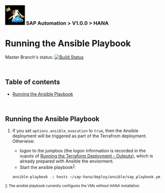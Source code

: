 ### <img src="../../documentation/assets/UnicornSAPBlack256x256.png" width="64px"> SAP Automation > V1.0.0 > HANA <!-- omit in toc -->
# Running the Ansible Playbook <!-- omit in toc -->

Master Branch's status: [![Build Status](https://dev.azure.com/azuresaphana/Azure-SAP-HANA/_apis/build/status/Azure.sap-hana.v2?branchName=master)](https://dev.azure.com/azuresaphana/Azure-SAP-HANA/_build/latest?definitionId=6&branchName=master)

<br>

## Table of contents <!-- omit in toc -->
- [Running the Ansible Playbook](#running-the-ansible-playbook)

<br>

## Running the Ansible Playbook

1. If you set `options.ansible_execution` to `true`, then the Ansible deployment will be triggered as part of the Terrafrom deployment. Otherwise:
   - logon to the jumpbox (the logon information is recorded in the ouputs of [Running the Terraform Deployment - Outputs](../terraform/running-terraform-deployment.md#outputs)), which is already prepared with Ansible the enviorment.
   - Start the ansible playbook<sup>[1](#myfootnote1)</sup>:

    ```bash
    ansible-playbook -i hosts ~/sap-hana/deploy/ansible/sap_playbook.yml 
    ``` 

<sup>[1](#myfootnote1): The ansible playbook currently configures the VMs without HANA installation.</sup>

